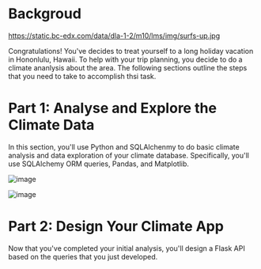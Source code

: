<!-- Sqlalchemy-challenge -->
# Backgroud

https://static.bc-edx.com/data/dla-1-2/m10/lms/img/surfs-up.jpg

Congratulations! You've decides to treat yourself to a long holiday vacation in Hononlulu, Hawaii. To help with your trip planning, you decide to do a climate ananlysis about the area. The following sections outline the steps that you need to take to accomplish thsi task.

# Part 1: Analyse and Explore the Climate Data

In this section, you'll use Python and SQLAlchenmy to do basic climate analysis and data exploration of your climate database. Specifically, you'll use SQLAlchemy ORM queries, Pandas, and Matplotlib. 

![image](https://user-images.githubusercontent.com/115611273/221390670-1f255caf-a1db-4b8e-a183-c129788a417e.png)


![image](https://user-images.githubusercontent.com/115611273/221390683-5b942b98-a5bc-46e7-854b-c5b18270ad00.png)


# Part 2: Design Your Climate App

Now that you've completed your initial analysis, you'll design a Flask API based on the queries that you just developed.
